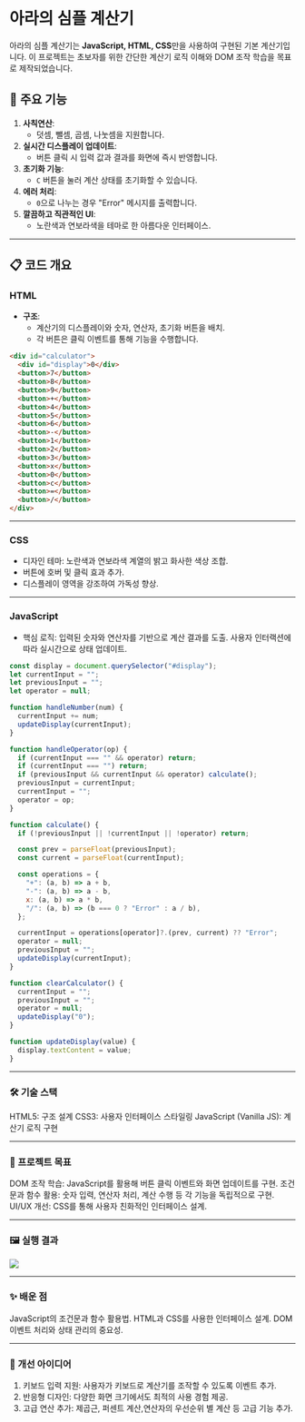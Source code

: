 # 아라의 심플 계산기

아라의 심플 계산기는 **JavaScript, HTML, CSS**만을 사용하여 구현된 기본 계산기입니다. 이 프로젝트는 초보자를 위한 간단한 계산기 로직 이해와 DOM 조작 학습을 목표로 제작되었습니다.

## 🌟 주요 기능

1. **사칙연산**:
   - 덧셈, 뺄셈, 곱셈, 나눗셈을 지원합니다.
2. **실시간 디스플레이 업데이트**:
   - 버튼 클릭 시 입력 값과 결과를 화면에 즉시 반영합니다.
3. **초기화 기능**:
   - `C` 버튼을 눌러 계산 상태를 초기화할 수 있습니다.
4. **에러 처리**:
   - `0`으로 나누는 경우 "Error" 메시지를 출력합니다.
5. **깔끔하고 직관적인 UI**:
   - 노란색과 연보라색을 테마로 한 아름다운 인터페이스.

---

## 📋 코드 개요

### HTML
- **구조**:
  - 계산기의 디스플레이와 숫자, 연산자, 초기화 버튼을 배치.
  - 각 버튼은 클릭 이벤트를 통해 기능을 수행합니다.

```html
<div id="calculator">
  <div id="display">0</div>
  <button>7</button>
  <button>8</button>
  <button>9</button>
  <button>+</button>
  <button>4</button>
  <button>5</button>
  <button>6</button>
  <button>-</button>
  <button>1</button>
  <button>2</button>
  <button>3</button>
  <button>x</button>
  <button>0</button>
  <button>c</button>
  <button>=</button>
  <button>/</button>
</div>
```

<hr>

### CSS
+ 디자인 테마:
노란색과 연보라색 계열의 밝고 화사한 색상 조합.
+ 버튼에 호버 및 클릭 효과 추가.
+ 디스플레이 영역을 강조하여 가독성 향상.

<hr>

### JavaScript
+ 핵심 로직:
입력된 숫자와 연산자를 기반으로 계산 결과를 도출.
사용자 인터랙션에 따라 실시간으로 상태 업데이트.

```javascript
const display = document.querySelector("#display");
let currentInput = "";
let previousInput = "";
let operator = null;

function handleNumber(num) {
  currentInput += num;
  updateDisplay(currentInput);
}

function handleOperator(op) {
  if (currentInput === "" && operator) return;
  if (currentInput === "") return;
  if (previousInput && currentInput && operator) calculate();
  previousInput = currentInput;
  currentInput = "";
  operator = op;
}

function calculate() {
  if (!previousInput || !currentInput || !operator) return;

  const prev = parseFloat(previousInput);
  const current = parseFloat(currentInput);

  const operations = {
    "+": (a, b) => a + b,
    "-": (a, b) => a - b,
    x: (a, b) => a * b,
    "/": (a, b) => (b === 0 ? "Error" : a / b),
  };

  currentInput = operations[operator]?.(prev, current) ?? "Error";
  operator = null;
  previousInput = "";
  updateDisplay(currentInput);
}

function clearCalculator() {
  currentInput = "";
  previousInput = "";
  operator = null;
  updateDisplay("0");
}

function updateDisplay(value) {
  display.textContent = value;
}
```
<hr>

### 🛠️ 기술 스택
HTML5: 구조 설계
CSS3: 사용자 인터페이스 스타일링
JavaScript (Vanilla JS): 계산기 로직 구현

<hr>

### 🚀 프로젝트 목표
DOM 조작 학습:
JavaScript를 활용해 버튼 클릭 이벤트와 화면 업데이트를 구현.
조건문과 함수 활용:
숫자 입력, 연산자 처리, 계산 수행 등 각 기능을 독립적으로 구현.
UI/UX 개선:
CSS를 통해 사용자 친화적인 인터페이스 설계.

<hr>

### 🖼️ 실행 결과

<img src="https://velog.velcdn.com/images/whkfk12/post/56b8875c-eeca-4075-8833-11f5c7e25b6c/image.gif">


<hr>

### ✨ 배운 점
JavaScript의 조건문과 함수 활용법.
HTML과 CSS를 사용한 인터페이스 설계.
DOM 이벤트 처리와 상태 관리의 중요성.

<hr>

### 🔮 개선 아이디어
1. 키보드 입력 지원:
사용자가 키보드로 계산기를 조작할 수 있도록 이벤트 추가.
2. 반응형 디자인:
다양한 화면 크기에서도 최적의 사용 경험 제공.
3. 고급 연산 추가:
제곱근, 퍼센트 계산,연산자의 우선순위 별 계산 등 고급 기능 추가.


